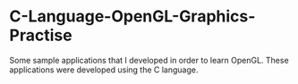 # C-Language-OpenGL-Graphics-Practise
Some sample applications that I developed in order to learn OpenGL. These applications were developed using the C language.
